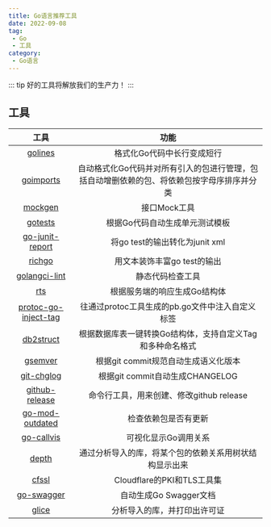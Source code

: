 ```yaml
---
title: Go语言推荐工具
date: 2022-09-08
tag:
 - Go
 - 工具
category:
 - Go语言
---
```


::: tip
好的工具将解放我们的生产力！
:::

<!-- more -->

## 工具

|                             工具                             |                             功能                             |
| :----------------------------------------------------------: | :----------------------------------------------------------: |
|       [golines](https://github.com/segmentio/golines)        |                  格式化Go代码中长行变成短行                  |
|      [goimports](https://github.com/bradfitz/goimports)      | 自动格式化Go代码并对所有引入的包进行管理，包括自动增删依赖的包、将依赖包按字母序排序并分类 |
|          [mockgen](https://github.com/golang/mock)           |                         接口Mock工具                         |
|         [gotests](https://github.com/cweill/gotests)         |                根据Go代码自动生成单元测试模板                |
| [go-junit-report](https://github.com/jstemmer/go-junit-report) |                将go test的输出转化为junit xml                |
|          [richgo](https://github.com/kyoh86/richgo)          |                 用文本装饰丰富go test的输出                  |
|  [golangci-lint](https://github.com/golangci/golangci-lint)  |                       静态代码检查工具                       |
|                [rts](github.com/galeone/rts)                 |                 根据服务端的响应生成Go结构体                 |
| [protoc-go-inject-tag](https://github.com/favadi/protoc-go-inject-tag) |       往通过protoc工具生成的pb.go文件中注入自定义标签        |
|     [db2struct](https://github.com/Shelnutt2/db2struct)      |  根据数据库表一键转换Go结构体，支持自定义Tag和多种命名格式   |
|     [gsemver](https://github.com/arnaud-deprez/gsemver)      |             根据git commit规范自动生成语义化版本             |
|    [git-chglog](https://github.com/git-chglog/git-chglog)    |               根据git commit自动生成CHANGELOG                |
|  [github-release](github.com/github-release/github-release)  |           命令行工具，用来创建、修改github release           |
| [go-mod-outdated](https://github.com/psampaz/go-mod-outdated) |                     检查依赖包是否有更新                     |
|      [go-callvis](https://github.com/ofabry/go-callvis)      |                     可视化显示Go调用关系                     |
|         [depth](https://github.com/KyleBanks/depth)          |    通过分析导入的库，将某个包的依赖关系用树状结构显示出来    |
|         [cfssl](https://github.com/cloudflare/cfssl)         |                  Cloudflare的PKI和TLS工具集                  |
|   [go-swagger](https://github.com/go-swagger/go-swagger/)    |                    自动生成Go Swagger文档                    |
|           [glice](https://github.com/ribice/glice)           |                 分析导入的库，并打印出许可证                 |
